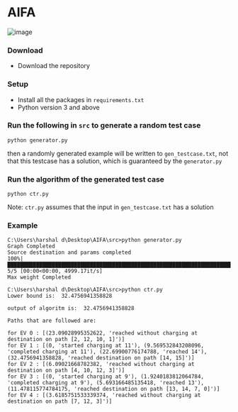 # AIFA

![image](https://user-images.githubusercontent.com/52428908/111369680-5cdf2180-86bd-11eb-9d33-0f51f32ee6ab.png)

### Download

* Download the repository

### Setup

* Install all the packages in `requirements.txt`
* Python version 3 and above 

### Run the following in `src` to generate a random test case

```
python generator.py
````

then a randomly generated example will be written to `gen_testcase.txt`, not that this testcase has a solution, which is guaranteed by the `generator.py`

### Run the algorithm of the generated test case

```
python ctr.py
```

Note: `ctr.py` assumes that the input in `gen_testcase.txt` has a solution 

### Example

```
C:\Users\harshal d\Desktop\AIFA\src>python generator.py
Graph Completed
Source destination and params completed
100%|████████████████████████████████████████████████████████████████████████████████████████████████████████████████████████████████████████████████████████████████| 5/5 [00:00<00:00, 4999.17it/s]
Max weight Completed
```

```
C:\Users\harshal d\Desktop\AIFA\src>python ctr.py       
Lower bound is:  32.4756941358828 

output of algoritm is:  32.4756941358828

Paths that are followed are:

for EV 0 : [(23.09028995352622, 'reached without charging at destination on path [2, 12, 10, 1]')]
for EV 1 : [(0, 'started charging at 11'), (9.569532843208096, 'completed charging at 11'), (22.69900776174788, 'reached 14'), (32.4756941358828, 'reached destination on path [14, 15]')]       
for EV 2 : [(6.09021668782382, 'reached without charging at destination on path [4, 10, 12, 3]')]
for EV 3 : [(0, 'started charging at 9'), (1.9240183812064784, 'completed charging at 9'), (5.693166485135418, 'reached 13'), (11.478115774784175, 'reached destination on path [13, 14, 7, 0]')]
for EV 4 : [(3.6185751533339374, 'reached without charging at destination on path [7, 12, 3]')]
```